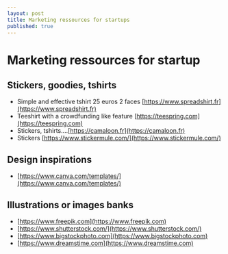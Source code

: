 ```yaml
---
layout: post
title: Marketing ressources for startups
published: true
---
```


# Marketing ressources for startup

## Stickers, goodies, tshirts

* Simple and effective tshirt 25 euros 2 faces [https://www.spreadshirt.fr](https://www.spreadshirt.fr)
* Teeshirt with a crowdfunding like feature [https://teespring.com](https://teespring.com)
* Stickers, tshirts....[https://camaloon.fr](https://camaloon.fr)
* Stickers [https://www.stickermule.com/](https://www.stickermule.com/)

## Design inspirations

* [https://www.canva.com/templates/](https://www.canva.com/templates/)

## Illustrations or images banks

* [https://www.freepik.com](https://www.freepik.com)
* [https://www.shutterstock.com/](https://www.shutterstock.com/)
* [https://www.bigstockphoto.com](https://www.bigstockphoto.com)
* [https://www.dreamstime.com](https://www.dreamstime.com)

